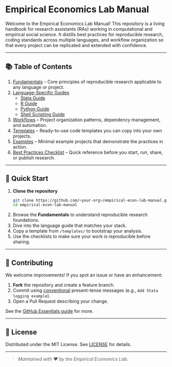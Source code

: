 # Empirical Economics Lab Manual

Welcome to the Empirical Economics Lab Manual! This repository is a living handbook for research assistants (RAs) working in computational and empirical social science. It distills best practices for reproducible research, coding standards across multiple languages, and workflow organization so that every project can be replicated and extended with confidence.

---

## 📚 Table of Contents

1. [Fundamentals](fundamentals/README.md) – Core principles of reproducible research applicable to any language or project.
2. [Language-Specific Guides](languages/README.md)
   - [Stata Guide](languages/stata.md)
   - [R Guide](languages/r.md)
   - [Python Guide](languages/python.md)
   - [Shell Scripting Guide](languages/shell.md)
3. [Workflows](workflows/README.md) – Project organization patterns, dependency management, and automation.
4. [Templates](templates/README.md) – Ready-to-use code templates you can copy into your own projects.
5. [Examples](examples/) – Minimal example projects that demonstrate the practices in action.
6. [Best Practices Checklist](best_practices_checklist.md) – Quick reference before you start, run, share, or publish research.

---

## 🚀 Quick Start

1. **Clone the repository**
   ```bash
   git clone https://github.com/<your-org>/empirical-econ-lab-manual.git
   cd empirical-econ-lab-manual
   ```
2. Browse the **Fundamentals** to understand reproducible research foundations.
3. Dive into the language guide that matches your stack.
4. Copy a template from `/templates/` to bootstrap your analysis.
5. Use the checklists to make sure your work is reproducible before sharing.

---

## 🤝 Contributing

We welcome improvements! If you spot an issue or have an enhancement:

1. **Fork** the repository and create a feature branch.
2. Commit using [conventional](https://www.conventionalcommits.org/) present-tense messages (e.g., `Add Stata logging example`).
3. Open a Pull Request describing your change.

See the [GitHub Essentials guide](workflows/README.md#github-essentials-for-social-scientists) for more.

---

## 📄 License

Distributed under the MIT License. See [LICENSE](LICENSE) for details.

---

> *Maintained with ♥ by the Empirical Economics Lab.*
